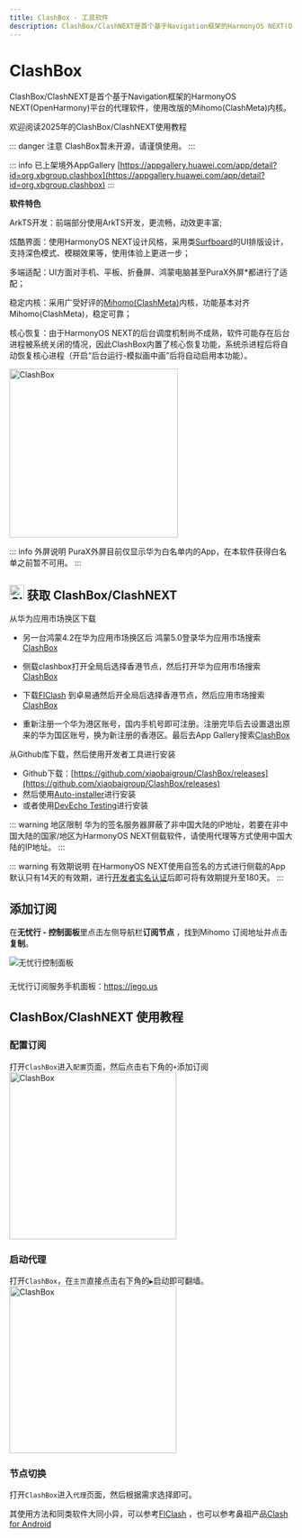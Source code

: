 ```yaml
---
title: ClashBox - 工具软件
description: ClashBox/ClashNEXT是首个基于Navigation框架的HarmonyOS NEXT(OpenHarmony)平台的代理软件，使用改版的Mihomo(ClashMeta)内核。
---
```


# ClashBox

ClashBox/ClashNEXT是首个基于Navigation框架的HarmonyOS NEXT(OpenHarmony)平台的代理软件，使用改版的Mihomo(ClashMeta)内核。

欢迎阅读2025年的ClashBox/ClashNEXT使用教程

::: danger 注意
ClashBox暂未开源，请谨慎使用。
:::

::: info 已上架境外AppGallery 
[https://appgallery.huawei.com/app/detail?id=org.xbgroup.clashbox](https://appgallery.huawei.com/app/detail?id=org.xbgroup.clashbox)
:::

**软件特色**

ArkTS开发：前端部分使用ArkTS开发，更流畅，动效更丰富; 

炫酷界面：使用HarmonyOS NEXT设计风格，采用类[Surfboard](surfboard)的UI排版设计，支持深色模式、模糊效果等，使用体验上更进一步； 

多端适配：UI方面对手机、平板、折叠屏、鸿蒙电脑甚至PuraX外屏*都进行了适配； 

稳定内核：采用广受好评的[Mihomo(ClashMeta)](mihomo)内核，功能基本对齐Mihomo(ClashMeta)，稳定可靠； 

核心恢复：由于HarmonyOS NEXT的后台调度机制尚不成熟，软件可能存在后台进程被系统关闭的情况，因此ClashBox内置了核心恢复功能，系统杀进程后将自动恢复核心进程（开启“后台运行-模拟画中画”后将自动启用本功能）。

<img src="/images/clashbox_photo_1.png" alt="ClashBox" width="300">

::: info 外屏说明
PuraX外屏目前仅显示华为白名单内的App，在本软件获得白名单之前暂不可用。
:::

## <img src="/images/clashbox-logo-new.png" width="26" height="26" alt="ClashBox图标"> 获取 ClashBox/ClashNEXT

从华为应用市场换区下载

* 另一台鸿蒙4.2在华为应用市场换区后 鸿蒙5.0登录华为应用市场搜索[ClashBox](https://appgallery.huawei.com/app/detail?id=org.xbgroup.clashbox)

* 侧载clashbox打开全局后选择香港节点，然后打开华为应用市场搜索[ClashBox](https://appgallery.huawei.com/app/detail?id=org.xbgroup.clashbox)

* 下载[FlClash](flclash) 到卓易通然后开全局后选择香港节点，然后应用市场搜索[ClashBox](https://appgallery.huawei.com/app/detail?id=org.xbgroup.clashbox)

* 重新注册一个华为港区账号，国内手机号即可注册。注册完毕后去设置退出原来的华为国区账号，换为新注册的香港区。最后去App Gallery搜索[ClashBox](https://appgallery.huawei.com/app/detail?id=org.xbgroup.clashbox)

从Github库下载，然后使用开发者工具进行安装
* Github下载：[https://github.com/xiaobaigroup/ClashBox/releases](https://github.com/xiaobaigroup/ClashBox/releases)
* 然后使用[Auto-installer](https://github.com/likuai2010/auto-installer/)进行安装
* 或者使用[DevEcho Testing](https://developer.huawei.com/consumer/cn/deveco-testing/)进行安装

::: warning 地区限制
华为的签名服务器屏蔽了非中国大陆的IP地址，若要在非中国大陆的国家/地区为HarmonyOS NEXT侧载软件，请使用代理等方式使用中国大陆的IP地址。
:::

::: warning 有效期说明
在HarmonyOS NEXT使用自签名的方式进行侧载的App默认只有14天的有效期，进行[开发者实名认证](https://developer.huawei.com/consumer/cn/verified/enrollment)后即可将有效期提升至180天。
:::

## 添加订阅

在**无忧行 - 控制面板**里点击左侧导航栏**订阅节点** ，找到Mihomo 订阅地址并点击**复制**。

<img src="/images/image_spaces_2FtaiByLw8cj0IZKJTlaiM_2Fuploads_2Fbf6ZGnMBZioZr9rD5P5J_2Fimage_2.png" alt="无忧行控制面板">

<div class="tip custom-block" style="padding-top: 8px">

无忧行订阅服务手机面板：<https://jego.us>

</div>

## ClashBox/ClashNEXT 使用教程

### 配置订阅
打开`ClashBox`进入`配置`页面，然后点击右下角的` + `添加订阅
<img src="/images/clashbox_photo_2025-08-03_10-56-23.jpg" alt="ClashBox" width="297" heigh="640">

### 启动代理
打开`ClashBox`，在`主页`直接点击右下角的` ▶ `启动即可翻墙。
<img src="/images/clashbox_photo_2025-08-07_13-06-45.jpg" alt="ClashBox" width="297" heigh="640">

### 节点切换
打开`ClashBox`进入`代理`页面，然后根据需求选择即可。

其使用方法和同类软件大同小异，可以参考[FlClash](flclash) ，也可以参考鼻祖产品[Clash for Android](clash-for-android)